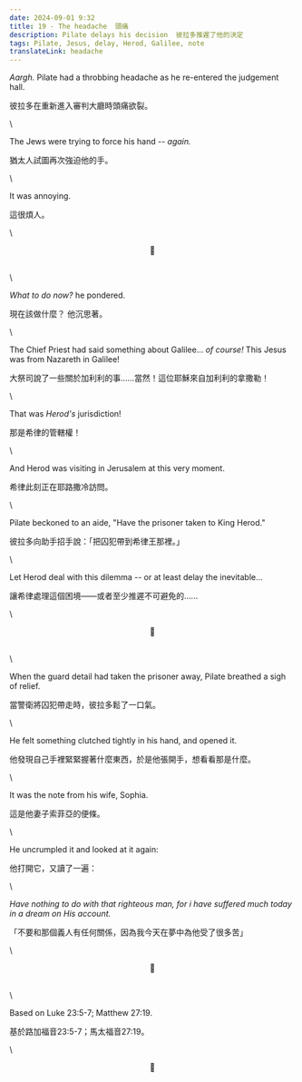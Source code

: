 ```yaml
---
date: 2024-09-01 9:32
title: 19 - The headache  頭痛
description: Pilate delays his decision  彼拉多推遲了他的決定
tags: Pilate, Jesus, delay, Herod, Galilee, note
translateLink: headache
---
```


*Aargh.* Pilate had a throbbing headache as he re-entered the judgement hall. 

彼拉多在重新進入審判大廳時頭痛欲裂。

\

The Jews were trying to force his hand -- *again.* 

猶太人試圖再次強迫他的手。

\

It was annoying. 

這很煩人。

\

<center>💠</center>

\
\

*What to do now?* he pondered.

現在該做什麼？ 他沉思著。

\

The Chief Priest had said something about Galilee... *of course!* This Jesus was from Nazareth in Galilee!

大祭司說了一些關於加利利的事……當然！這位耶穌來自加利利的拿撒勒！

\

That was *Herod's* jurisdiction!

那是希律的管轄權！

\

And Herod was visiting in Jerusalem at this very moment.

希律此刻正在耶路撒冷訪問。

\

Pilate beckoned to an aide, "Have the prisoner taken to King Herod."

彼拉多向助手招手說：「把囚犯帶到希律王那裡。」

\

Let Herod deal with this dilemma -- or at least delay the inevitable...

讓希律處理這個困境——或者至少推遲不可避免的......

\

<center>💠</center>

\
\

When the guard detail had taken the prisoner away, Pilate breathed a sigh of relief.

當警衛將囚犯帶走時，彼拉多鬆了一口氣。

\

He felt something clutched tightly in his hand, and opened it.

他發現自己手裡緊緊握著什麼東西，於是他張開手，想看看那是什麼。

\

It was the note from his wife, Sophia.

這是他妻子索菲亞的便條。

\

He uncrumpled it and looked at it again:

他打開它，又讀了一遍：

\

*Have nothing to do with that righteous man, for i have suffered much today in a dream on His account.*

「不要和那個義人有任何關係，因為我今天在夢中為他受了很多苦」

\

<center>💠</center>

\
\

Based on Luke 23:5-7; Matthew 27:19.

基於路加福音23:5-7；馬太福音27:19。

\

<center>💠</center>

